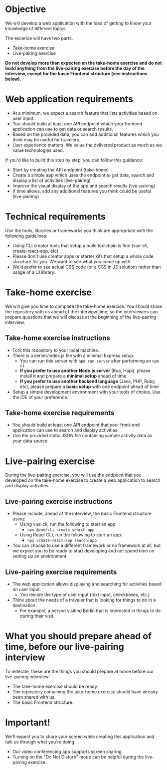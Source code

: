 # Objective

We will develop a web application with the idea of getting to know your knowledge of different topics.

The excerice will have two parts.

- Take-home exercise
- Live-pairing exercise

**Do not develop more than expected on the take-home exercise and do not build anything from the live-pairing exercise before the day of the interview, except for the basic Frontend structure (see instructions below).**

# Web application requirements

- At a minimum, we expect a search feature that lists activities based on user input.
- You should build at least one API endpoint which your frontend application can use to get data or search results.
- Based on the provided data, you can add additional features which you think may be useful for travelers.
- User experience matters. We value the delivered product as much as we value technologies used.

If you'd like to build this step by step, you can follow this guidance:

- Start by creating the API endpoint (take-home)
- Create a simple app which uses the endpoint to get data, search and display a list of activities (live-pairing)
- Improve the visual display of the app and search results (live-pairing)
- If time allows, add any additional features you think could be useful (live-pairing)

# Technical requirements

Use the tools, libraries or frameworks you think are appropriate with the following guidelines:

- Using CLI creator tools that setup a build toolchain is fine (vue-cli, create-react-app, etc).
- Please don't use creator apps or starter kits that setup a whole code structure for you. We want to see what you come up with.
- We'd prefer to see actual CSS code (or a CSS in JS solution) rather than usage of a UI library.

# Take-home exercise

We will give you time to complete the take-home exercise. You should share the repository with us ahead of the interview time, so the interviewers can prepare questions that we will discuss at the beginning of the live-pairing interview.

## Take-home exercise instructions

- Fork this repository to your local machine.
- There is a server/index.js file with a minimal Express setup.
  - You can run this server with `npm run server` after performing an `npm ci`
  - **If you prefer to use another Node.js server** (Koa, Hapi), please install it and prepare a **minimal setup** ahead of time
  - **If you prefer to use another backend language** (Java, PHP, Ruby, etc), please prepare a **basic setup** with one endpoint ahead of time
- Setup a simple development environment with your tools of choice. Use the IDE of your preference.

## Take-home exercise requirements

- You should build at least one API endpoint that your front-end application can use to search and display activities.
- Use the provided static JSON file containing sample activity data as your data source.

# Live-pairing exercise

During the live-pairing exercise, you will use the endpoint that you developed on the take-home exercise to create a web application to search and display activities.

## Live-pairing exercise instructions

- Please include, ahead of the interview, the basic Frontend structure using:
  - Using vue-cli, run the following to start an app:
    - `npx @vue/cli create search-app`
  - Using React CLI, run the following to start an app:
    - `npx create-react-app search-app`
- You can choose to use a different framework or no framework at all, but we expect you to be ready to start developing and not spend time on setting up an environment.

## Live-pairing exercise requirements

- The web application allows displaying and searching for activities based on user input.
  - You decide the type of user input (text input, checkboxes, etc.)
- Think about the needs of a traveler that is looking for things to do in a destination.
  - For example, a person visiting Berlin that is interested in things to do during their visit.

# What you should prepare ahead of time, before our live-pairing interview

To reiterate, these are the things you should prepare at home before our live-pairing interview:

- The take-home exercise should be ready.
- The repository containing the take-home exercise should have already been shared with us.
- The basic Frontend structure.

# Important!

We'll expect you to share your screen while creating this application and talk us through what you're doing.

- Our video conferencing app supports screen sharing.
- Turning on the "Do Not Disturb" mode can be helpful during the live-pairing exercise.
